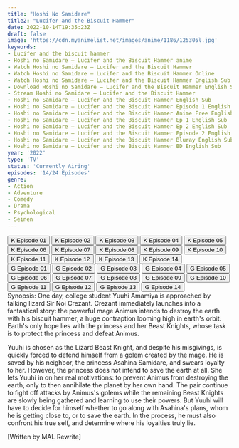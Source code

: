 ```yaml
---
title: "Hoshi No Samidare"
title2: "Lucifer and the Biscuit Hammer"
date: 2022-10-14T19:35:23Z
draft: false
image: 'https://cdn.myanimelist.net/images/anime/1186/125305l.jpg'
keywords:
- Lucifer and the biscuit hammer 
- Hoshi no Samidare – Lucifer and the Biscuit Hammer anime
- Watch Hoshi no Samidare – Lucifer and the Biscuit Hammer
- Watch Hoshi no Samidare – Lucifer and the Biscuit Hammer Online
- Watch Hoshi no Samidare – Lucifer and the Biscuit Hammer English Sub
- Download Hoshi no Samidare – Lucifer and the Biscuit Hammer English Sub
- Stream Hoshi no Samidare – Lucifer and the Biscuit Hammer
- Hoshi no Samidare – Lucifer and the Biscuit Hammer English Sub
- Hoshi no Samidare – Lucifer and the Biscuit Hammer Episode 1 English Sub
- Hoshi no Samidare – Lucifer and the Biscuit Hammer Anime Free English Sub
- Hoshi no Samidare – Lucifer and the Biscuit Hammer Ep 1 English Sub
- Hoshi no Samidare – Lucifer and the Biscuit Hammer Ep 2 English Sub
- Hoshi no Samidare – Lucifer and the Biscuit Hammer Episode 2 English Sub
- Hoshi no Samidare – Lucifer and the Biscuit Hammer Bluray English Sub
- Hoshi no Samidare – Lucifer and the Biscuit Hammer BD English Sub
year: '2022'
type: 'TV'
status: 'Currently Airing'
episodes: '14/24 Episodes'
genre:
- Action
- Adventure
- Comedy
- Drama
- Psychological
- Seinen
---
```


<div class="d-g gg-10">
<div class="d-g gg-5 gtc-r ai-c">
<button onclick="window.open('?kwf=anime/HoshiNoSamidare/Hoshi No Samidare - 01','_blank')">K Episode 01</button>
<button onclick="window.open('?kwf=anime/HoshiNoSamidare/Hoshi No Samidare - 02','_blank')">K Episode 02</button>
<button onclick="window.open('?kwf=anime/HoshiNoSamidare/Hoshi No Samidare - 03','_blank')">K Episode 03</button>
<button onclick="window.open('?kwf=anime/HoshiNoSamidare/Hoshi No Samidare - 04','_blank')">K Episode 04</button>
<button onclick="window.open('?kwf=anime/HoshiNoSamidare/Hoshi No Samidare - 05','_blank')">K Episode 05</button>
<button onclick="window.open('?kwf=anime/HoshiNoSamidare/Hoshi No Samidare - 06','_blank')">K Episode 06</button>
<button onclick="window.open('?kwf=anime/HoshiNoSamidare/Hoshi No Samidare - 07','_blank')">K Episode 07</button>
<button onclick="window.open('?kwf=anime/HoshiNoSamidare/Hoshi No Samidare - 08','_blank')">K Episode 08</button>
<button onclick="window.open('?kwf=anime/HoshiNoSamidare/Hoshi No Samidare - 09','_blank')">K Episode 09</button>
<button onclick="window.open('?kwf=anime/HoshiNoSamidare/Hoshi No Samidare - 10','_blank')">K Episode 10</button>
<button onclick="window.open('?kwf=anime/HoshiNoSamidare/Hoshi No Samidare - 11','_blank')">K Episode 11</button>
<button onclick="window.open('?kwf=anime/HoshiNoSamidare/Hoshi No Samidare - 12','_blank')">K Episode 12</button>
<button onclick="window.open('?kwf=anime/HoshiNoSamidare/Hoshi No Samidare - 13','_blank')">K Episode 13</button>
<button onclick="window.open('?kwf=anime/HoshiNoSamidare/Hoshi No Samidare - 14','_blank')">K Episode 14</button>
</div>
<div class="d-g gg-5 gtc-r ai-c">
<button onclick="window.open('?gog=hoshi-no-samidare-episode-1','_blank')">G Episode 01</button>
<button onclick="window.open('?gog=hoshi-no-samidare-episode-2','_blank')">G Episode 02</button>
<button onclick="window.open('?gog=hoshi-no-samidare-episode-3','_blank')">G Episode 03</button>
<button onclick="window.open('?gog=hoshi-no-samidare-episode-4','_blank')">G Episode 04</button>
<button onclick="window.open('?gog=hoshi-no-samidare-episode-5','_blank')">G Episode 05</button>
<button onclick="window.open('?gog=hoshi-no-samidare-episode-6','_blank')">G Episode 06</button>
<button onclick="window.open('?gog=hoshi-no-samidare-episode-7','_blank')">G Episode 07</button>
<button onclick="window.open('?gog=hoshi-no-samidare-episode-8','_blank')">G Episode 08</button>
<button onclick="window.open('?gog=hoshi-no-samidare-episode-9','_blank')">G Episode 09</button>
<button onclick="window.open('?gog=hoshi-no-samidare-episode-10','_blank')">G Episode 10</button>
<button onclick="window.open('?gog=hoshi-no-samidare-episode-11','_blank')">G Episode 11</button>
<button onclick="window.open('?gog=hoshi-no-samidare-episode-12','_blank')">G Episode 12</button>
<button onclick="window.open('?gog=hoshi-no-samidare-episode-13','_blank')">G Episode 13</button>
<button onclick="window.open('?gog=hoshi-no-samidare-episode-14','_blank')">G Episode 14</button>
</div>
</div>
<div class="bc-1 p-5 d-g gg-5">Synopsis: One day, college student Yuuhi Amamiya is approached by talking lizard Sir Noi Crezant. Crezant immediately launches into a fantastical story: the powerful mage Animus intends to destroy the earth with his biscuit hammer, a huge contraption looming high in earth's orbit. Earth's only hope lies with the princess and her Beast Knights, whose task is to protect the princess and defeat Animus.

Yuuhi is chosen as the Lizard Beast Knight, and despite his misgivings, is quickly forced to defend himself from a golem created by the mage. He is saved by his neighbor, the princess Asahina Samidare, and swears loyalty to her. However, the princess does not intend to save the earth at all. She lets Yuuhi in on her real motivations: to prevent Animus from destroying the earth, only to then annihilate the planet by her own hand. The pair continue to fight off attacks by Animus's golems while the remaining Beast Knights are slowly being gathered and learning to use their powers. But Yuuhi will have to decide for himself whether to go along with Asahina's plans, whom he is getting close to, or to save the earth. In the process, he must also confront his true self, and determine where his loyalties truly lie.

[Written by MAL Rewrite]
</div>